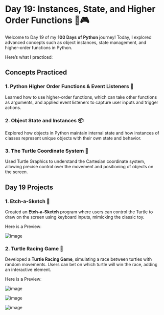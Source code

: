 # Day 19: Instances, State, and Higher Order Functions 🐢🎮

Welcome to Day 19 of my **100 Days of Python** journey! Today, I explored advanced concepts such as object instances, state management, and higher-order functions in Python. 

Here’s what I practiced:

## Concepts Practiced

### 1. Python Higher Order Functions & Event Listeners 📡
Learned how to use higher-order functions, which can take other functions as arguments, and applied event listeners to capture user inputs and trigger actions.

### 2. Object State and Instances 📦
Explored how objects in Python maintain internal state and how instances of classes represent unique objects with their own state and behavior.

### 3. The Turtle Coordinate System 🐢
Used Turtle Graphics to understand the Cartesian coordinate system, allowing precise control over the movement and positioning of objects on the screen.

## Day 19 Projects

### 1. Etch-a-Sketch 🎨
Created an **Etch-a-Sketch** program where users can control the Turtle to draw on the screen using keyboard inputs, mimicking the classic toy.

Here is a Preview:

![image](https://github.com/user-attachments/assets/565394d3-1b85-44ed-bd2b-b3b0ae8cdadb)


### 2. Turtle Racing Game 🏁
Developed a **Turtle Racing Game**, simulating a race between turtles with random movements. Users can bet on which turtle will win the race, adding an interactive element.

Here is a Preview:

![image](https://github.com/user-attachments/assets/05fe8ec1-1bc5-477d-af1b-3b5b28f04d22)

![image](https://github.com/user-attachments/assets/f0861314-7c8a-41bf-ba22-fdf7da204e5c)

![image](https://github.com/user-attachments/assets/1db3899d-ffa9-414a-a061-7a37774f4073)
